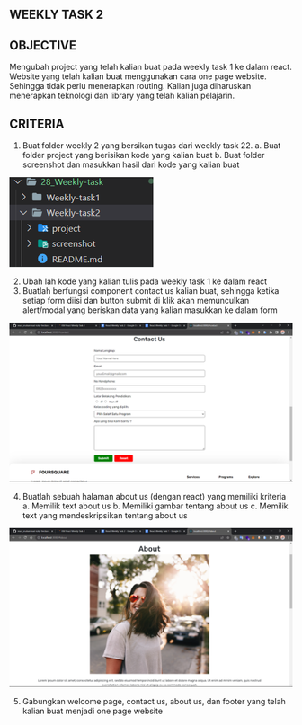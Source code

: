 ## WEEKLY TASK 2

## OBJECTIVE

Mengubah project yang telah kalian buat pada weekly task 1 ke dalam react. Website yang telah kalian buat menggunakan cara one page website. Sehingga tidak perlu menerapkan routing. Kalian juga diharuskan menerapkan teknologi dan library yang telah kalian pelajarin.

## CRITERIA

1. Buat folder weekly 2 yang bersikan tugas dari weekly task 22.
   a. Buat folder project yang berisikan kode yang kalian buat
   b. Buat folder screenshot dan masukkan hasil dari kode yang kalian buat

![image](/28_Weekly-task/Weekly-task2/screenshot/structure%20folder%20.png)

2. Ubah lah kode yang kalian tulis pada weekly task 1 ke dalam react
3. Buatlah berfungsi component contact us kalian buat, sehingga ketika setiap form diisi dan button submit di klik akan memunculkan alert/modal yang beriskan data yang kalian masukkan ke dalam form

![image](/28_Weekly-task/Weekly-task2/screenshot/contact%20us.png)

4. Buatlah sebuah halaman about us (dengan react) yang memiliki kriteria
   a. Memilik text about us
   b. Memiliki gambar tentang about us
   c. Memilik text yang mendeskripsikan tentang about us

![image](/28_Weekly-task/Weekly-task2/screenshot/about.png)

5. Gabungkan welcome page, contact us, about us, dan footer yang telah kalian buat menjadi one page website
